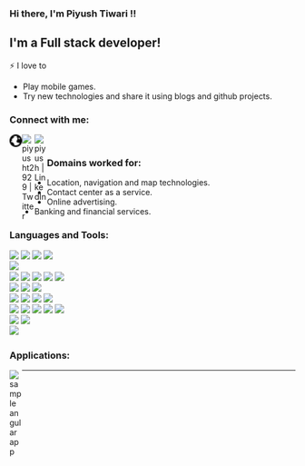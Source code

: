 ### Hi there, I'm Piyush Tiwari !!

## I'm a Full stack developer!
⚡ I love to 
- Play mobile games. 
- Try new technologies and share it using blogs and github projects.

### Connect with me:

[<img align="left" alt="executeitwithease.blogspot.com" width="22px" src="https://raw.githubusercontent.com/iconic/open-iconic/master/svg/globe.svg" />][website]
[<img align="left" alt="piyusht2929 | Twitter" width="22px" src="https://cdn.jsdelivr.net/npm/simple-icons@v3/icons/twitter.svg" />][twitter]
[<img align="left" alt="piyush | LinkedIn" width="22px" src="https://cdn.jsdelivr.net/npm/simple-icons@v3/icons/linkedin.svg" />][linkedin]

<br />

### Domains worked for:

- Location, navigation and map technologies.
- Contact center as a service.
- Online advertising.
- Banking and financial services.

### Languages and Tools:

![](https://img.shields.io/badge/OS-Linux-informational?style=flat&logo=linux&logoColor=white&color=2bbc8a)
![](https://img.shields.io/badge/Language-Java-informational?style=flat&logo=java&logoColor=white&color=2bbc8a)
![](https://img.shields.io/badge/Editor-IntelliJ%20IDEA-informational?style=flat&logo=intellij-idea&logoColor=white&color=2bbc8a)
![](https://img.shields.io/badge/Editor-Eclipse-informational?style=flat&logo=eclipse&logoColor=white&color=2bbc8a)
<br />
![](https://img.shields.io/badge/Architecture-Microservices-informational?style=flat&logoColor=white&color=2bbc8a)
<br />
![](https://img.shields.io/badge/Tools-Maven-informational?style=flat&logoColor=white&color=2bbc8a)
![](https://img.shields.io/badge/Framework-Spring-informational?style=flat&logo=spring&logoColor=white&color=2bbc8a)
![](https://img.shields.io/badge/Framework-Spring%20Boot-informational?style=flat&logo=spring&logoColor=white&color=2bbc8a)
![](https://img.shields.io/badge/Framework-AngularJS-informational?style=flat&logo=angularjs&logoColor=white&color=2bbc8a)
![](https://img.shields.io/badge/Framework-React-informational?style=flat&logo=react&logoColor=white&color=2bbc8a)
<br />
![](https://img.shields.io/badge/Testing-Junit-informational?style=flat&logoColor=white&color=2bbc8a)
![](https://img.shields.io/badge/Testing-Cucumber-informational?style=flat&logoColor=white&color=2bbc8a)
![](https://img.shields.io/badge/Testing-Karate-informational?style=flat&logoColor=white&color=2bbc8a)
<br />
![](https://img.shields.io/badge/VCS-Git-informational?style=flat&logo=git&logoColor=white&color=2bbc8a)
![](https://img.shields.io/badge/VCS-Bitbucket-informational?style=flat&logo=bitbucket&logoColor=white&color=2bbc8a)
![](https://img.shields.io/badge/Collaboration-Confluence-informational?style=flat&logo=confluence&logoColor=white&color=2bbc8a)
![](https://img.shields.io/badge/Project%20Management-JIRA-informational?style=flat&logo=jira&logoColor=white&color=2bbc8a)
<br />
![](https://img.shields.io/badge/Database-MySQL-informational?style=flat&logo=mysql&logoColor=white&color=2bbc8a)
![](https://img.shields.io/badge/Database-PostgreSQL-informational?style=flat&logo=postgresql&logoColor=white&color=2bbc8a)
![](https://img.shields.io/badge/Database-ElasticSearch-informational?style=flat&logo=ElasticSearch&logoColor=white&color=2bbc8a)
![](https://img.shields.io/badge/Database-AWS%20Dynamo%20DB-informational?style=flat&logo=amazon&logoColor=white&color=2bbc8a)
![](https://img.shields.io/badge/Database-Redis-informational?style=flat&logo=redis&logoColor=white&color=2bbc8a)
<br />
![](https://img.shields.io/badge/Deployment-Docker-informational?style=flat&logo=docker&logoColor=white&color=2bbc8a)
![](https://img.shields.io/badge/Deployment-Kubernetes-informational?style=flat&logo=kubernetes&logoColor=white&color=2bbc8a)
<br />
![](https://img.shields.io/badge/Cloud-AWS-informational?style=flat&logo=amazon&logoColor=white&color=2bbc8a)

### Applications:

[<img align="left" alt="sample angular app" width="22px" src="https://cdn.jsdelivr.net/npm/simple-icons@v3/icons/angular.svg" />][angular2-app]

---

[angular2-app]: http://furtive-hall.surge.sh/
[website]: https://executeitwithease.blogspot.com/
[twitter]: https://twitter.com/piyusht2929
[linkedin]: https://www.linkedin.com/in/piyush-tiwari-8291952b/
